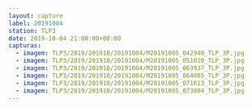 ```yaml
---
layout: capture
label: 20191004
station: TLP3
date: 2019-10-04 21:00:00+00:00
capturas:
  - imagem: TLP3/2019/201910/20191004/M20191005_042940_TLP_3P.jpg
  - imagem: TLP3/2019/201910/20191004/M20191005_051020_TLP_3P.jpg
  - imagem: TLP3/2019/201910/20191004/M20191005_063937_TLP_3P.jpg
  - imagem: TLP3/2019/201910/20191004/M20191005_064005_TLP_3P.jpg
  - imagem: TLP3/2019/201910/20191004/M20191005_071613_TLP_3P.jpg
  - imagem: TLP3/2019/201910/20191004/M20191005_073804_TLP_3P.jpg
---
```

